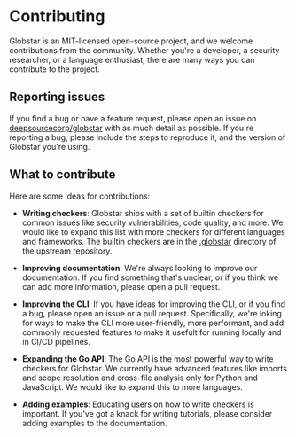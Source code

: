 # Contributing

Globstar is an MIT-licensed open-source project, and we welcome contributions from the community. Whether you're a developer, a security researcher, or a language enthusiast, there are many ways you can contribute to the project.

## Reporting issues

If you find a bug or have a feature request, please open an issue on [deepsourcecorp/globstar](https://github.com/DeepSourceCorp/globstar/issues) with as much detail as possible. If you're reporting a bug, please include the steps to reproduce it, and the version of Globstar you're using.

## What to contribute

Here are some ideas for contributions:

- **Writing checkers**: Globstar ships with a set of builtin checkers for common issues like security vulnerabilities, code quality, and more. We would like to expand this list with more checkers for different languages and frameworks. The builtin checkers are in the [.globstar](https://github.com/DeepSourceCorp/globstar/tree/master/.globstar) directory of the upstream repository.

- **Improving documentation**: We're always looking to improve our documentation. If you find something that's unclear, or if you think we can add more information, please open a pull request.

- **Improving the CLI**: If you have ideas for improving the CLI, or if you find a bug, please open an issue or a pull request. Specifically, we're loking for ways to make the CLI more user-friendly, more performant, and add commonly requested features to make it usefult for running locally and in CI/CD pipelines.

- **Expanding the Go API**: The Go API is the most powerful way to write checkers for Globstar. We currently have advanced features like imports and scope resolution and cross-file analysis only for Python and JavaScript. We would like to expand this to more languages.

- **Adding examples**: Educating users on how to write checkers is important. If you've got a knack for writing tutorials, please consider adding examples to the documentation.
